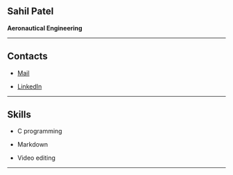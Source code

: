 ## Sahil Patel ## 

**Aeronautical Engineering**
___

## Contacts ##

* [Mail](https://sahilp04a@gmail.com)

* [LinkedIn](https://www.linkedin.com/in/sahil-patel-76683b249)

---

## Skills ## 
 
* C programming

* Markdown

* Video editing

___






